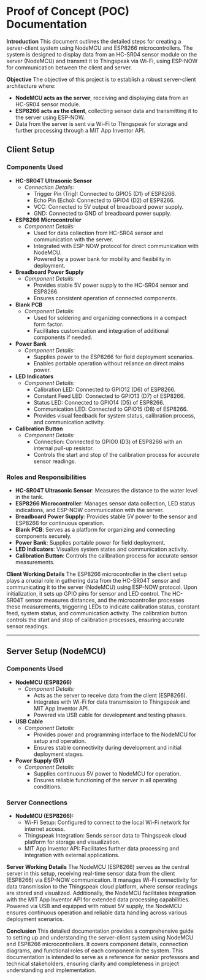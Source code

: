 # Proof of Concept (POC) Documentation

**Introduction**
This document outlines the detailed steps for creating a server-client system using NodeMCU and ESP8266 microcontrollers. The system is designed to display data from an HC-SR04 sensor module on the server (NodeMCU) and transmit it to Thingspeak via Wi-Fi, using ESP-NOW for communication between the client and server.

**Objective**
The objective of this project is to establish a robust server-client architecture where:
- **NodeMCU acts as the server**, receiving and displaying data from an HC-SR04 sensor module.
- **ESP8266 acts as the client**, collecting sensor data and transmitting it to the server using ESP-NOW.
- Data from the server is sent via Wi-Fi to Thingspeak for storage and further processing through a MIT App Inventor API.

## Client Setup

### Components Used
- **HC-SR04T Ultrasonic Sensor**
  - *Connection Details:*
    - Trigger Pin (Trig): Connected to GPIO5 (D1) of ESP8266.
    - Echo Pin (Echo): Connected to GPIO4 (D2) of ESP8266.
    - VCC: Connected to 5V output of breadboard power supply.
    - GND: Connected to GND of breadboard power supply.
- **ESP8266 Microcontroller**
  - *Component Details:*
    - Used for data collection from HC-SR04 sensor and communication with the server.
    - Integrated with ESP-NOW protocol for direct communication with NodeMCU.
    - Powered by a power bank for mobility and flexibility in deployment.
- **Breadboard Power Supply**
  - *Component Details:*
    - Provides stable 5V power supply to the HC-SR04 sensor and ESP8266.
    - Ensures consistent operation of connected components.
- **Blank PCB**
  - *Component Details:*
    - Used for soldering and organizing connections in a compact form factor.
    - Facilitates customization and integration of additional components if needed.
- **Power Bank**
  - *Component Details:*
    - Supplies power to the ESP8266 for field deployment scenarios.
    - Enables portable operation without reliance on direct mains power.
- **LED Indicators**
  - *Component Details:*
    - Calibration LED: Connected to GPIO12 (D6) of ESP8266.
    - Constant Feed LED: Connected to GPIO13 (D7) of ESP8266.
    - Status LED: Connected to GPIO14 (D5) of ESP8266.
    - Communication LED: Connected to GPIO15 (D8) of ESP8266.
    - Provides visual feedback for system status, calibration process, and communication activity.
- **Calibration Button**
  - *Component Details:*
    - Connection: Connected to GPIO0 (D3) of ESP8266 with an internal pull-up resistor.
    - Controls the start and stop of the calibration process for accurate sensor readings.

### Roles and Responsibilities
- **HC-SR04T Ultrasonic Sensor**: Measures the distance to the water level in the tank.
- **ESP8266 Microcontroller**: Manages sensor data collection, LED status indications, and ESP-NOW communication with the server.
- **Breadboard Power Supply**: Provides stable 5V power to the sensor and ESP8266 for continuous operation.
- **Blank PCB**: Serves as a platform for organizing and connecting components securely.
- **Power Bank**: Supplies portable power for field deployment.
- **LED Indicators**: Visualize system states and communication activity.
- **Calibration Button**: Controls the calibration process for accurate sensor measurements.

**Client Working Details**
The ESP8266 microcontroller in the client setup plays a crucial role in gathering data from the HC-SR04T sensor and communicating it to the server (NodeMCU) using ESP-NOW protocol. Upon initialization, it sets up GPIO pins for sensor and LED control. The HC-SR04T sensor measures distances, and the microcontroller processes these measurements, triggering LEDs to indicate calibration status, constant feed, system status, and communication activity. The calibration button controls the start and stop of calibration processes, ensuring accurate sensor readings.

---

## Server Setup (NodeMCU)

### Components Used
- **NodeMCU (ESP8266)**
  - *Component Details:*
    - Acts as the server to receive data from the client (ESP8266).
    - Integrates with Wi-Fi for data transmission to Thingspeak and MIT App Inventor API.
    - Powered via USB cable for development and testing phases.
- **USB Cable**
  - *Component Details:*
    - Provides power and programming interface to the NodeMCU for setup and operation.
    - Ensures stable connectivity during development and initial deployment stages.
- **Power Supply (5V)**
  - *Component Details:*
    - Supplies continuous 5V power to NodeMCU for operation.
    - Ensures reliable functioning of the server in all operating conditions.

### Server Connections
- **NodeMCU (ESP8266):**
  - Wi-Fi Setup: Configured to connect to the local Wi-Fi network for internet access.
  - Thingspeak Integration: Sends sensor data to Thingspeak cloud platform for storage and visualization.
  - MIT App Inventor API: Facilitates further data processing and integration with external applications.

**Server Working Details**
The NodeMCU (ESP8266) serves as the central server in this setup, receiving real-time sensor data from the client (ESP8266) via ESP-NOW communication. It manages Wi-Fi connectivity for data transmission to the Thingspeak cloud platform, where sensor readings are stored and visualized. Additionally, the NodeMCU facilitates integration with the MIT App Inventor API for extended data processing capabilities. Powered via USB and equipped with robust 5V supply, the NodeMCU ensures continuous operation and reliable data handling across various deployment scenarios.

**Conclusion**
This detailed documentation provides a comprehensive guide to setting up and understanding the server-client system using NodeMCU and ESP8266 microcontrollers. It covers component details, connection diagrams, and functional roles of each component in the system. This documentation is intended to serve as a reference for senior professors and technical stakeholders, ensuring clarity and completeness in project understanding and implementation.
